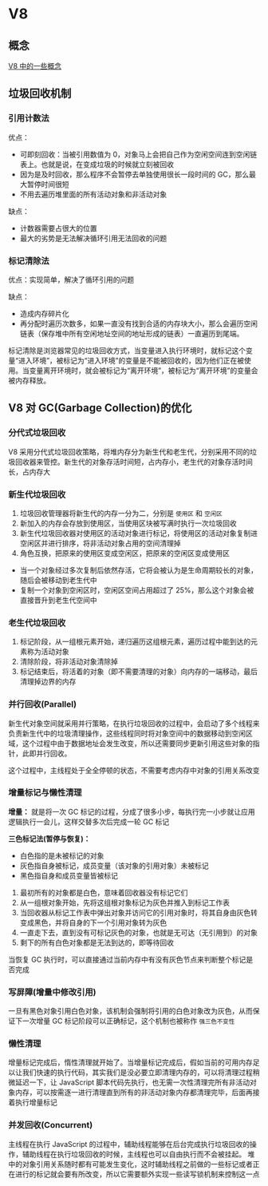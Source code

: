 # V8

## 概念

[V8 中的一些概念](https://v8.dev/docs/embed#advanced-guide)

## 垃圾回收机制

### 引用计数法

优点：

- 可即刻回收：当被引用数值为 0，对象马上会把自己作为空闲空间连到空闲链表上。也就是说，在变成垃圾的时候就立刻被回收
- 因为是及时回收，那么程序不会暂停去单独使用很长一段时间的 GC，那么最大暂停时间很短
- 不用去遍历堆里面的所有活动对象和非活动对象

缺点：

- 计数器需要占很大的位置
- 最大的劣势是无法解决循环引用无法回收的问题

### 标记清除法

优点：实现简单，解决了循环引用的问题

缺点：

- 造成内存碎片化
- 再分配时遍历次数多，如果一直没有找到合适的内存块大小，那么会遍历空闲链表（保存堆中所有空闲地址空间的地址形成的链表）一直遍历到尾端。

标记清除是浏览器常见的垃圾回收方式，当变量进入执行环境时，就标记这个变量“进入环境”，被标记为“进入环境”的变量是不能被回收的，因为他们正在被使用。当变量离开环境时，就会被标记为“离开环境”，被标记为“离开环境”的变量会被内存释放。

## V8 对 GC(Garbage Collection)的优化

### 分代式垃圾回收

V8 采用分代式垃圾回收策略，将堆内存分为新生代和老生代，分别采用不同的垃圾回收器来管控。新生代的对象存活时间短，占内存小，老生代的对象存活时间长，占内存大

### 新生代垃圾回收

1. 垃圾回收管理器将新生代的内存一分为二，分别是 `使用区` 和 `空闲区`
2. 新加入的内存会存放到使用区，当使用区块被写满时执行一次垃圾回收
3. 新生代垃圾回收器对使用区的活动对象进行标记，将使用区的活动对象复制进空闲区并进行排序，将非活动对象占用的空间清理掉
4. 角色互换，把原来的使用区变成空闲区，把原来的空闲区变成使用区

- 当一个对象经过多次复制后依然存活，它将会被认为是生命周期较长的对象，随后会被移动到老生代中
- 复制一个对象到空闲区时，空闲区空间占用超过了 25%，那么这个对象会被直接晋升到老生代空间中

### 老生代垃圾回收

1. 标记阶段，从一组根元素开始，递归遍历这组根元素，遍历过程中能到达的元素称为活动对象
2. 清除阶段，将非活动对象清除掉
3. 标记结束后，将活着的对象（即不需要清理的对象）向内存的一端移动，最后清理掉边界的内存

### 并行回收(Parallel)

新生代对象空间就采用并行策略，在执行垃圾回收的过程中，会启动了多个线程来负责新生代中的垃圾清理操作，这些线程同时将对象空间中的数据移动到空闲区域，这个过程中由于数据地址会发生改变，所以还需要同步更新引用这些对象的指针，此即并行回收。

这个过程中，主线程处于全全停顿的状态，不需要考虑内存中对象的引用关系改变

### 增量标记与懒性清理

**增量：** 就是将一次 GC 标记的过程，分成了很多小步，每执行完一小步就让应用逻辑执行一会儿，这样交替多次后完成一轮 GC 标记

**三色标记法(暂停与恢复)：**

- 白色指的是未被标记的对象
- 灰色指自身被标记，成员变量（该对象的引用对象）未被标记
- 黑色指自身和成员变量皆被标记

1. 最初所有的对象都是白色，意味着回收器没有标记它们
2. 从一组根对象开始，先将这组根对象标记为灰色并推入到标记工作表
3. 当回收器从标记工作表中弹出对象并访问它的引用对象时，将其自身由灰色转变成黑色，并将自身的下一个引用对象转为灰色
4. 一直走下去，直到没有可标记灰色的对象，也就是无可达（无引用到）的对象
5. 剩下的所有白色对象都是无法到达的，即等待回收

当恢复 GC 执行时，可以直接通过当前内存中有没有灰色节点来判断整个标记是否完成

### 写屏障(增量中修改引用)

一旦有黑色对象引用白色对象，该机制会强制将引用的白色对象改为灰色，从而保证下一次增量 GC 标记阶段可以正确标记，这个机制也被称作 `强三色不变性`

### 懒性清理

增量标记完成后，惰性清理就开始了。当增量标记完成后，假如当前的可用内存足以让我们快速的执行代码，其实我们是没必要立即清理内存的，可以将清理过程稍微延迟一下，让 JavaScript 脚本代码先执行，也无需一次性清理完所有非活动对象内存，可以按需逐一进行清理直到所有的非活动对象内存都清理完毕，后面再接着执行增量标记

### 并发回收(Concurrent)

主线程在执行 JavaScript 的过程中，辅助线程能够在后台完成执行垃圾回收的操作，辅助线程在执行垃圾回收的时候，主线程也可以自由执行而不会被挂起。
堆中的对象引用关系随时都有可能发生变化，这时辅助线程之前做的一些标记或者正在进行的标记就会要有所改变，所以它需要额外实现一些读写锁机制来控制这一点

